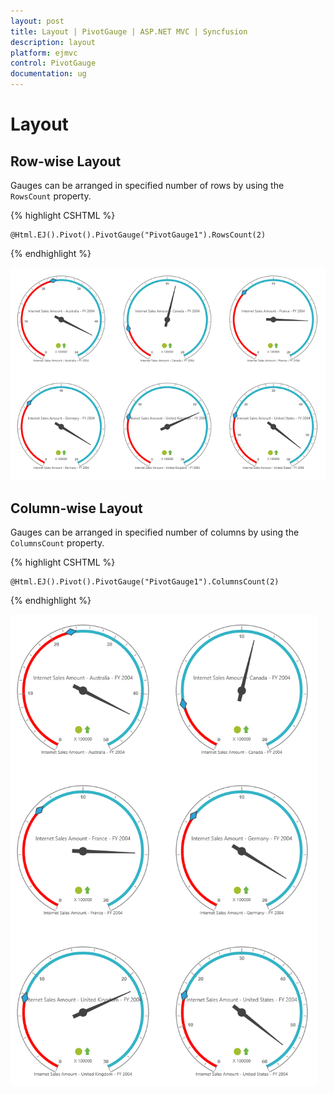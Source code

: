 ```yaml
---
layout: post
title: Layout | PivotGauge | ASP.NET MVC | Syncfusion
description: layout 
platform: ejmvc
control: PivotGauge
documentation: ug
---
```


# Layout 

## Row-wise Layout

Gauges can be arranged in specified number of rows by using the `RowsCount` property.

{% highlight CSHTML %}

    @Html.EJ().Pivot().PivotGauge("PivotGauge1").RowsCount(2)

{% endhighlight %}

![](Layout_images/Row-wiseLayout.png) 

## Column-wise Layout

Gauges can be arranged in specified number of columns by using the `ColumnsCount` property.

{% highlight CSHTML %}

    @Html.EJ().Pivot().PivotGauge("PivotGauge1").ColumnsCount(2)

{% endhighlight  %}

![](Layout_images/Column-wiseLayout.png)